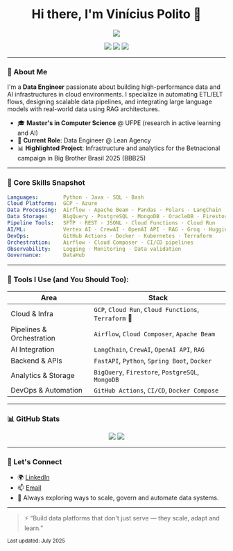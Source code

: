 <h1 align="center">Hi there, I'm Vinícius Polito 👋</h1>

<p align="center">
  <img src="https://readme-typing-svg.herokuapp.com?font=Fira+Code&duration=3000&pause=1000&center=true&vCenter=true&width=435&lines=Data+Engineer+%7C+Cloud+Architect"/>
</p>

<p align="center">
  <a href="https://www.linkedin.com/in/viniciusbarpo/"><img src="https://img.shields.io/badge/LinkedIn-blue?style=for-the-badge&logo=linkedin"/></a>
  <a href="mailto:vini.barpo@gmail.com"><img src="https://img.shields.io/badge/Email-D14836?style=for-the-badge&logo=gmail&logoColor=white"/></a>
  <img src="https://komarev.com/ghpvc/?username=viniciusbarpo&style=for-the-badge"/>
</p>

---

### 🚀 About Me

I'm a **Data Engineer** passionate about building high-performance data and AI infrastructures in cloud environments. I specialize in automating ETL/ELT flows, designing scalable data pipelines, and integrating large language models with real-world data using RAG architectures.

- 🎓 **Master's in Computer Science** @ UFPE (research in active learning and AI)
- 💼 **Current Role**: Data Engineer @ Lean Agency
- 📊 **Highlighted Project**: Infrastructure and analytics for the Betnacional campaign in Big Brother Brasil 2025 (BBB25)

---

### 🧠 Core Skills Snapshot

```yaml
Languages:        Python · Java · SQL · Bash
Cloud Platforms:  GCP · Azure
Data Processing:  Airflow · Apache Beam · Pandas · Polars · LangChain
Data Storage:     BigQuery · PostgreSQL · MongoDB · OracleDB · Firestore
Pipeline Tools:   SFTP · REST · JSONL · Cloud Functions · Cloud Run
AI/ML:            Vertex AI · CrewAI · OpenAI API · RAG · Groq · Hugging Face
DevOps:           GitHub Actions · Docker · Kubernetes · Terraform
Orchestration:    Airflow · Cloud Composer · CI/CD pipelines
Observability:    Logging · Monitoring · Data validation
Governance:       DataHub
```

---

### 📁 Tools I Use (and You Should Too):

| Area | Stack |
|------|-------|
| Cloud & Infra | `GCP`, `Cloud Run`, `Cloud Functions`, `Terraform` 🚧 |
| Pipelines & Orchestration | `Airflow`, `Cloud Composer`, `Apache Beam` |
| AI Integration | `LangChain`, `CrewAI`, `OpenAI API`, `RAG` |
| Backend & APIs | `FastAPI`, `Python`, `Spring Boot`, `Docker` |
| Analytics & Storage | `BigQuery`, `Firestore`, `PostgreSQL`, `MongoDB` |
| DevOps & Automation | `GitHub Actions`, `CI/CD`, `Docker Compose` |

---

### 📊 GitHub Stats

<p align="center">
  <img src="https://github-readme-stats.vercel.app/api?username=ViniciusPolito&show_icons=true&theme=radical"/>
  <img src="https://github-readme-stats.vercel.app/api/top-langs/?username=ViniciusPolito&layout=compact&theme=radical"/>
</p>

---

### 🤝 Let's Connect

- 🌍 [LinkedIn](https://www.linkedin.com/in/viniciusbarpo/)
- 📫 [Email](mailto:vini.barpo@gmail.com)
- 🧭 Always exploring ways to scale, govern and automate data systems.

---

> ⚡ “Build data platforms that don't just serve — they scale, adapt and learn.”

<sub>Last updated: July 2025</sub>
